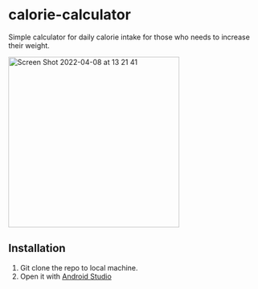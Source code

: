 # calorie-calculator

Simple calculator for daily calorie intake for those who needs to increase their weight.

<img width="340" alt="Screen Shot 2022-04-08 at 13 21 41" src="https://user-images.githubusercontent.com/53366209/162362515-1742c4d7-9f66-4cc2-a302-36c6000fea5b.png">

## Installation
1. Git clone the repo to local machine.
2. Open it with [Android Studio](https://developer.android.com/studio)

